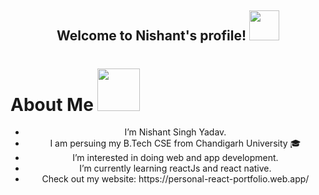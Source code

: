 <h2 align="center">
  Welcome to Nishant's profile!
  <img src="https://media4.giphy.com/media/dSZeGNWkA0pk4/giphy.gif" width="48">
</h2>

<h1>About Me <img src="https://media0.giphy.com/media/GHwS8CO6u59bUqThTd/giphy.gif?cid=ecf05e47qpyrjtvatju5iap3e6ig41smifjy688ufzvyt1dr&rid=giphy.gif&ct=s" width="68" /></h1>
<ul align="center">
  <li> I’m Nishant Singh Yadav.</li>
  <li>I am persuing my B.Tech CSE from Chandigarh University 🎓</li>
  <li> I’m interested in doing web and app development.</li>
<li>I’m currently learning reactJs and react native.</li>
  <li>Check out my website: https://personal-react-portfolio.web.app/ </li>
</ul>

<!---
yadavNishant2020/yadavNishant2020 is a ✨ special ✨ repository because its `README.md` (this file) appears on your GitHub profile.
You can click the Preview link to take a look at your changes.
--->
